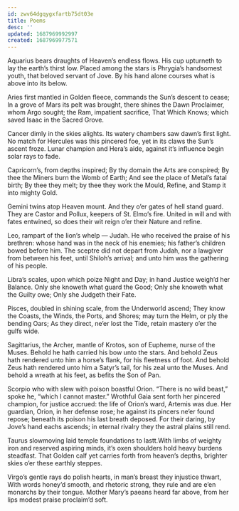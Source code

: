 ```yaml
---
id: zwv64dgqygxfartb75dt03e
title: Poems
desc: ''
updated: 1687969992997
created: 1687969977571
---
```



Aquarius bears draughts of Heaven’s endless flows. His cup upturneth to lay the earth’s thirst low. Placed among the stars is Phrygia’s handsomest youth, that beloved servant of Jove. By his hand alone courses what is above into its below.

Aries first mantled in Golden fleece, commands the Sun’s descent to cease; In a grove of Mars its pelt was brought, there shines the Dawn Proclaimer, whom Argo sought; the Ram, impatient sacrifice, That Which Knows; which saved Isaac in the Sacred Grove.

Cancer dimly in the skies alights. Its watery chambers saw dawn’s first light. No match for Hercules was this pincered foe, yet in its claws the Sun’s ascent froze. Lunar champion and Hera’s aide, against it’s influence begin solar rays to fade.

Capricorn’s, from depths inspired; By thy domain the Arts are conspired; By thee the Miners burn the Womb of Earth; And see the place of Metal’s fatal birth; By thee they melt; by thee they work the Mould, Refine, and Stamp it into mighty Gold.

Gemini twins atop Heaven mount. And they o’er gates of hell stand guard. They are Castor and Pollux, keepers of St. Elmo’s fire. United in will and with fates entwined, so does their wit reign o’er their Nature and refine.

Leo, rampart of the lion’s whelp — Judah. He who received the praise of his brethren: whose hand was in the neck of his enemies; his father’s children bowed before him. The sceptre did not depart from Judah, nor a lawgiver from between his feet, until Shiloh’s arrival; and unto him was the gathering of his people.

Libra’s scales, upon which poize Night and Day; in hand Justice weigh’d her Balance. Only she knoweth what guard the Good; Only she knoweth what the Guilty owe; Only she Judgeth their Fate.

Pisces, doubled in shining scale, from the Underworld ascend; They know the Coasts, the Winds, the Ports, and Shores; may turn the Helm, or ply the bending Oars; As they direct, ne’er lost the Tide, retain mastery o’er the gulfs wide.

Sagittarius, the Archer, mantle of Krotos, son of Eupheme, nurse of the Muses. Behold he hath carried his bow unto the stars. And behold Zeus hath rendered unto him a horse’s flank, for his fleetness of foot. And behold Zeus hath rendered unto him a Satyr’s tail, for his zeal unto the Muses. And behold a wreath at his feet, as befits the Son of Pan.

Scorpio who with slew with poison boastful Orion. “There is no wild beast,” spoke he, “which I cannot master.” Wrothful Gaia sent forth her pincered champion, for justice accrued: the life of Orion’s ward, Artemis was due. Her guardian, Orion, in her defense rose; he against its pincers ne’er found repose; beneath its poison his last breath deposed. For their daring, by Jove’s hand eachs ascends; in eternal rivalry they the astral plains still rend.

Taurus slowmoving laid temple foundations to lastt.With limbs of weighty iron and reserved aspiring minds, it’s oxen shoulders hold heavy burdens steadfast. That Golden calf yet carries forth from heaven’s depths, brighter skies o’er these earthly steppes.

Virgo’s gentle rays do polish hearts, in man’s breast they injustice thwart, With words honey’d smooth, and rhetoric strong, they rule and are e’en monarchs by their tongue. Mother Mary’s paeans heard far above, from her lips modest praise proclaim’d soft.
